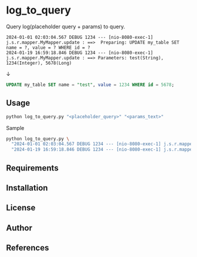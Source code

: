 # log_to_query

Query log(placeholder query + params) to query.

```log
2024-01-01 02:03:04.567 DEBUG 1234 --- [nio-8080-exec-1] j.s.r.mapper.MyMapper.update : ==>  Preparing: UPDATE my_table SET name = ?, value = ? WHERE id = ?
2024-01-19 16:59:18.846 DEBUG 1234 --- [nio-8080-exec-1] j.s.r.mapper.MyMapper.update : ==> Parameters: test(String), 1234(Integer), 5678(Long)
```

↓

```sql
UPDATE my_table SET name = "test", value = 1234 WHERE id = 5678;
```

## Usage

```bash
python log_to_query.py "<placeholder_query>" "<params_text>"
```

Sample

```bash
python log_to_query.py \
  "2024-01-01 02:03:04.567 DEBUG 1234 --- [nio-8080-exec-1] j.s.r.mapper.MyMapper.update : ==>  Preparing: UPDATE my_table SET name = ?, value = ? WHERE id = ?" \
  "2024-01-19 16:59:18.846 DEBUG 1234 --- [nio-8080-exec-1] j.s.r.mapper.MyMapper.update : ==> Parameters: test(String), 1234(Integer), 5678(Long)"
```

## Requirements

## Installation

## License

## Author

## References
